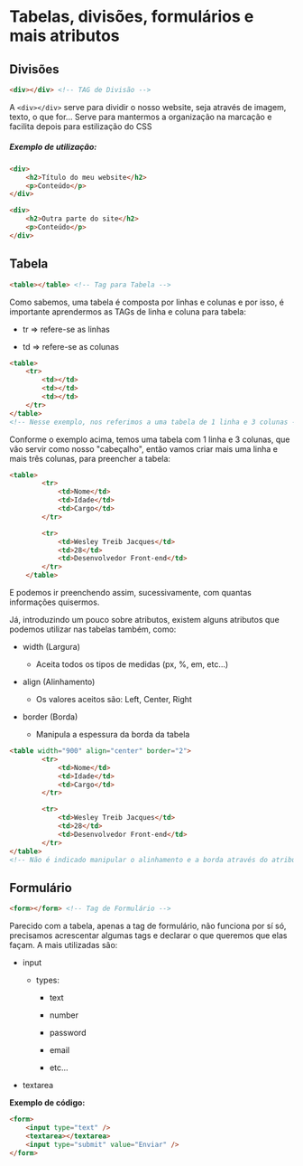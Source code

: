 # Tabelas, divisões, formulários e mais atributos

## Divisões

```html
<div></div> <!-- TAG de Divisão -->
```

A `<div></div>` serve para dividir o nosso website, seja através de imagem, texto, o que for... Serve para mantermos a organização na marcação e facilita depois para estilização do CSS

##### Exemplo de utilização:

```html
<div>
    <h2>Título do meu website</h2>
    <p>Conteúdo</p>
</div>

<div>
    <h2>Outra parte do site</h2>
    <p>Conteúdo</p>
</div>
```

## Tabela

```html
<table></table> <!-- Tag para Tabela -->
```

Como sabemos, uma tabela é composta por linhas e colunas e por isso, é importante aprendermos as TAGs de linha e coluna para tabela:

- tr => refere-se as linhas

- td => refere-se as colunas

```html
<table>
    <tr>
        <td></td>
        <td></td>
        <td></td>
    </tr>
</table>
<!-- Nesse exemplo, nos referimos a uma tabela de 1 linha e 3 colunas -->
```

Conforme o exemplo acima, temos uma tabela com 1 linha e 3 colunas, que vão servir como nosso "cabeçalho", então vamos criar mais uma linha e mais três colunas, para preencher a tabela:

```html
<table>
        <tr>
            <td>Nome</td>
            <td>Idade</td>
            <td>Cargo</td>
        </tr>

        <tr>
            <td>Wesley Treib Jacques</td>
            <td>28</td>
            <td>Desenvolvedor Front-end</td>
        </tr>
    </table>
```

E podemos ir preenchendo assim, sucessivamente, com quantas informações quisermos.

Já, introduzindo um pouco sobre atributos, existem alguns atributos que podemos utilizar nas tabelas também, como:

- width (Largura)
  
  - Aceita todos os tipos de medidas (px, %, em, etc...)

- align (Alinhamento)
  
  - Os valores aceitos são: Left, Center, Right

- border (Borda)
  
  - Manipula a espessura da borda da tabela

```html
<table width="900" align="center" border="2">
        <tr>
            <td>Nome</td>
            <td>Idade</td>
            <td>Cargo</td>
        </tr>

        <tr>
            <td>Wesley Treib Jacques</td>
            <td>28</td>
            <td>Desenvolvedor Front-end</td>
        </tr>
</table>
<!-- Não é indicado manipular o alinhamento e a borda através do atributos da tag, é boa prática de programação, deixar essa função diretamente para o CSS -->
```



## Formulário

```html
<form></form> <!-- Tag de Formulário -->
```

Parecido com a tabela, apenas a tag de formulário, não funciona por sí só, precisamos acrescentar algumas tags e declarar o que queremos que elas façam.
A mais utilizadas são:

- input
  
  - types:
    
    - text
    
    - number
    
    - password
    
    - email
    
    - etc...

- textarea

**Exemplo de código:**

```html
<form>
    <input type="text" />
    <textarea></textarea>
    <input type="submit" value="Enviar" />
</form>
```


